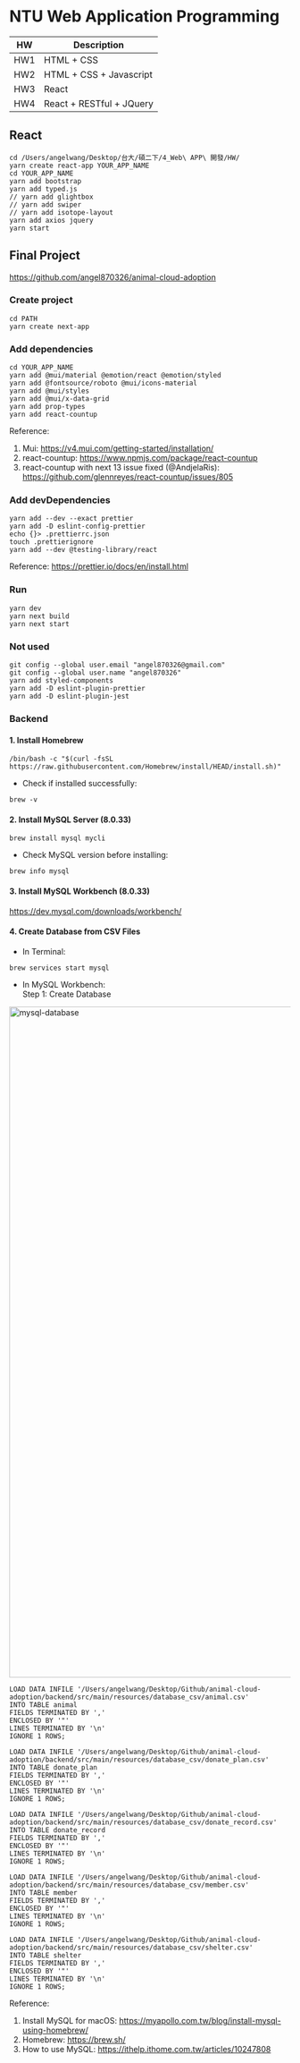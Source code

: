 # NTU Web Application Programming

|HW|Description|
|---|---|
|HW1|HTML + CSS|
|HW2|HTML + CSS + Javascript|
|HW3|React|
|HW4|React + RESTful + JQuery|

## React

```
cd /Users/angelwang/Desktop/台大/碩二下/4_Web\ APP\ 開發/HW/
yarn create react-app YOUR_APP_NAME
cd YOUR_APP_NAME
yarn add bootstrap
yarn add typed.js
// yarn add glightbox
// yarn add swiper
// yarn add isotope-layout
yarn add axios jquery
yarn start
```

## Final Project
https://github.com/angel870326/animal-cloud-adoption

### Create project
```
cd PATH
yarn create next-app
```

### Add dependencies
```
cd YOUR_APP_NAME
yarn add @mui/material @emotion/react @emotion/styled
yarn add @fontsource/roboto @mui/icons-material
yarn add @mui/styles
yarn add @mui/x-data-grid
yarn add prop-types
yarn add react-countup
```
Reference:
1. Mui: https://v4.mui.com/getting-started/installation/
2. react-countup: https://www.npmjs.com/package/react-countup
3. react-countup with next 13 issue fixed (@AndjelaRis): https://github.com/glennreyes/react-countup/issues/805


### Add devDependencies
```
yarn add --dev --exact prettier
yarn add -D eslint-config-prettier
echo {}> .prettierrc.json
touch .prettierignore
yarn add --dev @testing-library/react
```
Reference: https://prettier.io/docs/en/install.html

### Run
```
yarn dev
yarn next build
yarn next start
```

### Not used
```
git config --global user.email "angel870326@gmail.com"
git config --global user.name "angel870326"
yarn add styled-components
yarn add -D eslint-plugin-prettier
yarn add -D eslint-plugin-jest
```

### Backend
#### 1. Install Homebrew
```
/bin/bash -c "$(curl -fsSL https://raw.githubusercontent.com/Homebrew/install/HEAD/install.sh)"
```
* Check if installed successfully:
```
brew -v
```

#### 2. Install MySQL Server (8.0.33)
```
brew install mysql mycli
```
* Check MySQL version before installing: 
```
brew info mysql
```

#### 3. Install MySQL Workbench (8.0.33)
https://dev.mysql.com/downloads/workbench/

#### 4. Create Database from CSV Files
* In Terminal:
```
brew services start mysql
```
* In MySQL Workbench:<br>
Step 1: Create Database
<img width="1200" alt="mysql-database" src="https://github.com/angel870326/NTU_Web_Application_Programming/assets/44830635/06e8e678-523b-464a-9a0a-830ac36a2f58">



```
LOAD DATA INFILE '/Users/angelwang/Desktop/Github/animal-cloud-adoption/backend/src/main/resources/database_csv/animal.csv'
INTO TABLE animal
FIELDS TERMINATED BY ','
ENCLOSED BY '"'
LINES TERMINATED BY '\n'
IGNORE 1 ROWS;

LOAD DATA INFILE '/Users/angelwang/Desktop/Github/animal-cloud-adoption/backend/src/main/resources/database_csv/donate_plan.csv'
INTO TABLE donate_plan
FIELDS TERMINATED BY ','
ENCLOSED BY '"'
LINES TERMINATED BY '\n'
IGNORE 1 ROWS;

LOAD DATA INFILE '/Users/angelwang/Desktop/Github/animal-cloud-adoption/backend/src/main/resources/database_csv/donate_record.csv'
INTO TABLE donate_record
FIELDS TERMINATED BY ','
ENCLOSED BY '"'
LINES TERMINATED BY '\n'
IGNORE 1 ROWS;

LOAD DATA INFILE '/Users/angelwang/Desktop/Github/animal-cloud-adoption/backend/src/main/resources/database_csv/member.csv'
INTO TABLE member
FIELDS TERMINATED BY ','
ENCLOSED BY '"'
LINES TERMINATED BY '\n'
IGNORE 1 ROWS;

LOAD DATA INFILE '/Users/angelwang/Desktop/Github/animal-cloud-adoption/backend/src/main/resources/database_csv/shelter.csv'
INTO TABLE shelter
FIELDS TERMINATED BY ','
ENCLOSED BY '"'
LINES TERMINATED BY '\n'
IGNORE 1 ROWS;
```






Reference:
1. Install MySQL for macOS: https://myapollo.com.tw/blog/install-mysql-using-homebrew/
2. Homebrew: https://brew.sh/
3. How to use MySQL: https://ithelp.ithome.com.tw/articles/10247808





